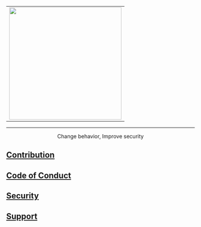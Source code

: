 <table cellspacing="0" cellpadding="0" align="center">
  <tr>
   <td>
   <a href="https://usodus.com">
      <img style="float: left" src="https://avatars.githubusercontent.com/u/101007664?s=200&v=4" href="https://usodus.com" width="300" /></a>
   </td>
</table>

---
<p align="center">Change behavior, Improve security</p>



## [Contribution](CONTRIBUTING.md)
## [Code of Conduct](CODE_OF_CONDUCT.md)
<!-- ## [Ajuda](FUNDING.md) -->
## [Security](SECURITY.md)
## [Support](SUPPORT.md)
